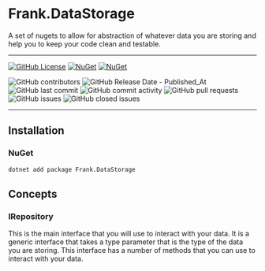 # Frank.DataStorage
A set of nugets to allow for abstraction of whatever data you are storing and help you to keep your code clean and testable.

___
[![GitHub License](https://img.shields.io/github/license/frankhaugen/Frank.DataStorage)](LICENSE)
[![NuGet](https://img.shields.io/nuget/v/Frank.DataStorage.svg)](https://www.nuget.org/packages/Frank.DataStorage)
[![NuGet](https://img.shields.io/nuget/dt/Frank.DataStorage.svg)](https://www.nuget.org/packages/Frank.DataStorage)

![GitHub contributors](https://img.shields.io/github/contributors/frankhaugen/Frank.DataStorage)
![GitHub Release Date - Published_At](https://img.shields.io/github/release-date/frankhaugen/Frank.DataStorage)
![GitHub last commit](https://img.shields.io/github/last-commit/frankhaugen/Frank.DataStorage)
![GitHub commit activity](https://img.shields.io/github/commit-activity/m/frankhaugen/Frank.DataStorage)
![GitHub pull requests](https://img.shields.io/github/issues-pr/frankhaugen/Frank.DataStorage)
![GitHub issues](https://img.shields.io/github/issues/frankhaugen/Frank.DataStorage)
![GitHub closed issues](https://img.shields.io/github/issues-closed/frankhaugen/Frank.DataStorage)
___

## Installation

### NuGet

```bash
dotnet add package Frank.DataStorage
```

## Concepts

### IRepository<T>

This is the main interface that you will use to interact with your data. It is a generic interface that takes a type parameter that is the type of the data you are storing. This interface has a number of methods that you can use to interact with your data.